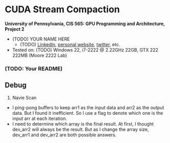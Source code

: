 CUDA Stream Compaction
======================

**University of Pennsylvania, CIS 565: GPU Programming and Architecture, Project 2**

* (TODO) YOUR NAME HERE
  * (TODO) [LinkedIn](), [personal website](), [twitter](), etc.
* Tested on: (TODO) Windows 22, i7-2222 @ 2.22GHz 22GB, GTX 222 222MB (Moore 2222 Lab)

### (TODO: Your README)

## Debug
1. Navie Scan

- I ping-pong buffers to keep arr1 as the input data and arr2 as the output data. But I found it inefficient. So I use a flag to denote which one is the input arr at each iteration.
- I need to determine which array is the final result. At first, I thought dev_arr2 will always be the result. But as I change the array size, dev_arr1 and dev_arr2 are both possible answers.


